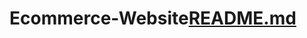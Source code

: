 # Ecommerce-Website[README.md](https://github.com/aybikekarci/Ecommerce-Website/files/11016676/README.md)
